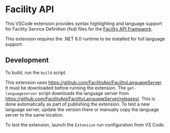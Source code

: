 # Facility API

This VSCode extension provides syntax highlighting and language support for Facility Service Definition (fsd) files for the [Facility API Framework](https://facilityapi.github.io/).

This extension requires the .NET 6.0 runtime to be installed for full language support.

## Development

To build, run the `build` script.

This extension uses https://github.com/FacilityApi/FacilityLanguageServer. It must be downloaded before running the extension. The `get-languageserver` script downloads the language server from https://github.com/FacilityApi/FacilityLanguageServer/releases/. This is done automatically as part of publishing the extension. To test a new language server, update the version there or manually copy the language server to the same location.

To test the extension, launch the `Extension` run configuration from VS Code.

